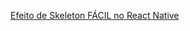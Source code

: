 [Efeito de Skeleton FÁCIL no React Native](https://www.youtube.com/watch?v=8yiJNVc70Bk&list=WL&index=1&t=125s)

